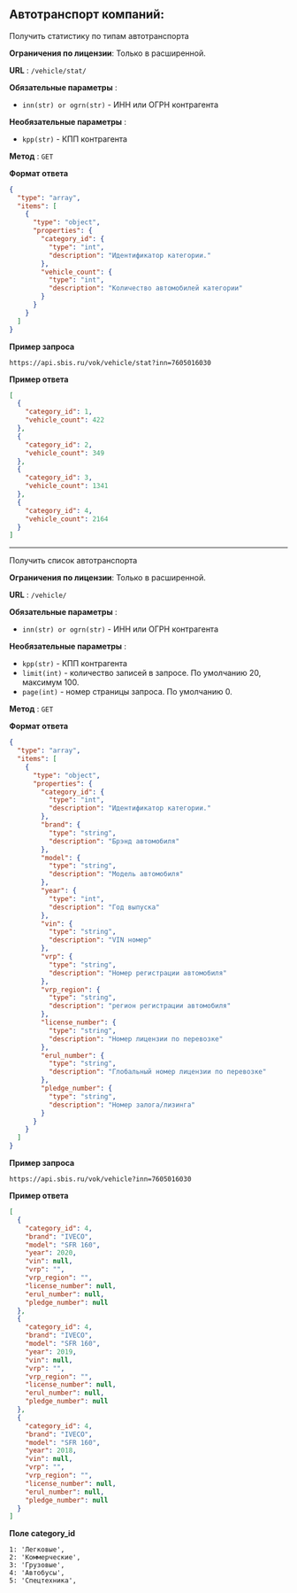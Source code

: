 ## Автотранспорт компаний:

Получить статистику по типам автотранспорта

**Ограничения по лицензии**: Только в расширенной.

**URL** : `/vehicle/stat/`

**Обязательные параметры** :
- `inn(str) or ogrn(str)` - ИНН или ОГРН контрагента

**Необязательные параметры** :
- `kpp(str)` - КПП контрагента

**Метод** : `GET`

**Формат ответа**

```json
{
  "type": "array",
  "items": [
    {
      "type": "object",
      "properties": {
        "category_id": {
          "type": "int",
          "description": "Идентификатор категории."
        },
        "vehicle_count": {
          "type": "int",
          "description": "Количество автомобилей категории"
        }
      }
    }
  ]
}
```

**Пример запроса**

```text
https://api.sbis.ru/vok/vehicle/stat?inn=7605016030
```

**Пример ответа**

```json
[
  {
    "category_id": 1,
    "vehicle_count": 422
  },
  {
    "category_id": 2,
    "vehicle_count": 349
  },
  {
    "category_id": 3,
    "vehicle_count": 1341
  },
  {
    "category_id": 4,
    "vehicle_count": 2164
  }
]
```

***

Получить список автотранспорта

**Ограничения по лицензии**: Только в расширенной.

**URL** : `/vehicle/`

**Обязательные параметры** :
- `inn(str) or ogrn(str)` - ИНН или ОГРН контрагента

**Необязательные параметры** :
- `kpp(str)` - КПП контрагента
- `limit(int)` - количество записей в запросе. По умолчанию 20, максимум 100.
- `page(int)` - номер страницы запроса. По умолчанию 0.

**Метод** : `GET`

**Формат ответа**

```json
{
  "type": "array",
  "items": [
    {
      "type": "object",
      "properties": {
        "category_id": {
          "type": "int",
          "description": "Идентификатор категории."
        },
        "brand": {
          "type": "string",
          "description": "Брэнд автомобиля"
        },
        "model": {
          "type": "string",
          "description": "Модель автомобиля"
        },
        "year": {
          "type": "int",
          "description": "Год выпуска"
        },
        "vin": {
          "type": "string",
          "description": "VIN номер"
        },
        "vrp": {
          "type": "string",
          "description": "Номер регистрации автомобиля"
        },
        "vrp_region": {
          "type": "string",
          "description": "регион регистрации автомобиля"
        },
        "license_number": {
          "type": "string",
          "description": "Номер лицензии по перевозке"
        },
        "erul_number": {
          "type": "string",
          "description": "Глобальный номер лицензии по перевозке"
        },
        "pledge_number": {
          "type": "string",
          "description": "Номер залога/лизинга"
        }
      }
    }
  ]
}
```

**Пример запроса**

```text
https://api.sbis.ru/vok/vehicle?inn=7605016030
```

**Пример ответа**

```json
[
  {
    "category_id": 4,
    "brand": "IVECO",
    "model": "SFR 160",
    "year": 2020,
    "vin": null,
    "vrp": "",
    "vrp_region": "",
    "license_number": null,
    "erul_number": null,
    "pledge_number": null
  },
  {
    "category_id": 4,
    "brand": "IVECO",
    "model": "SFR 160",
    "year": 2019,
    "vin": null,
    "vrp": "",
    "vrp_region": "",
    "license_number": null,
    "erul_number": null,
    "pledge_number": null
  },
  {
    "category_id": 4,
    "brand": "IVECO",
    "model": "SFR 160",
    "year": 2018,
    "vin": null,
    "vrp": "",
    "vrp_region": "",
    "license_number": null,
    "erul_number": null,
    "pledge_number": null
  }
]
```


**Поле category_id**

    1: 'Легковые',
    2: 'Коммерческие',
    3: 'Грузовые',
    4: 'Автобусы',
    5: 'Спецтехника',
